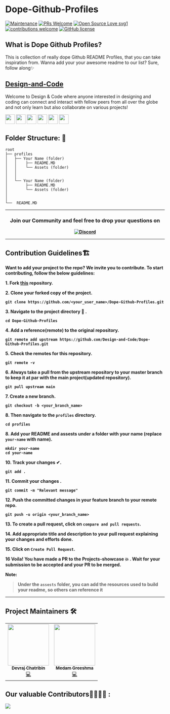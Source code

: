 # Dope-Github-Profiles

[![Maintenance](https://img.shields.io/badge/Maintained%3F-yes-green.svg)](https://github.com/Design-and-Code/Dope-Github-Profiles/graphs/commit-activity)
[![PRs Welcome](https://img.shields.io/badge/PRs-welcome-brightgreen.svg?style=flat)](https://github.com/Design-and-Code/Dope-Github-Profiles/pulls)
[![Open Source Love svg1](https://badges.frapsoft.com/os/v1/open-source.svg?v=103)](https://github.com/ellerbrock/open-source-badges/)
[![contributions welcome](https://img.shields.io/badge/contributions-welcome-brightgreen.svg?style=flat)](https://github.com/Design-and-Code/Dope-Github-Profiles/issues)
[![GitHub license](https://img.shields.io/github/license/Design-and-Code/Dope-Github-Profiles)](https://github.com/Design-and-Code/Dope-Github-Profiles/blob/main/LICENSE)

<!-- COVER IMAGE -->

## What is Dope Github Profiles?

<!-- TO CHANGE -->
This is collection of really dope Github README Profiles, that you can take inspiration from. Wanna add your your awesome readme to our list? Sure, follow along✨

## [Design-and-Code](https://discord.gg/druweDMn3s)

Welcome to Design & Code where anyone interested in designing and coding can connect and interact with fellow peers from all over the globe and not only learn but also collaborate on various projects!

<p align="left">
<a href="mailto:designandcode.community@gmail.com" style="text-decoration:none">
  <img height="30" src = "https://img.shields.io/badge/gmail-c14438?&style=for-the-badge&logo=gmail&logoColor=white">
</a>
  <a href="https://discord.gg/druweDMn3s" style="text-decoration:none">
  <img height="30" src="https://img.shields.io/badge/discord-darkblue.svg?&style=for-the-badge&logo=discord&logoColor=white" />
</a>
<a href="http://designandcode.us/" style="text-decoration:none">
  <img height="30" src = "https://img.shields.io/badge/website-c14438?&style=for-the-badge&logo=internet&logoColor=white">
</a>
<a href="https://www.linkedin.com/company/designandcode" style="text-decoration:none">
  <img height="30" src="https://img.shields.io/badge/linkedin-blue.svg?&style=for-the-badge&logo=linkedin&logoColor=white" />
</a>
<a href="https://github.com/Design-and-Code" style="text-decoration:none">
  <img height="30" src="https://img.shields.io/badge/Github-grey.svg?&style=for-the-badge&logo=Github&logoColor=white" />
</a>
<a href="https://www.instagram.com/designandcode.community" style="text-decoration:none">
  <img height="30" src = "https://img.shields.io/badge/Instagram-%23E4405F.svg?&style=for-the-badge&logo=Instagram&logoColor=white">
</a>
<br />

## Folder Structure: 📁

```
root
├── profiles
│   ├── Your Name (folder)
│   │    ├── README.MD
│   │    └── Assets (folder)
│   │
│   │
│   └── Your Name (folder)
│        ├── README.MD
│        └── Assets (folder)
│
│
└──  README.MD
```

---

<h3 align="center"> <b>Join our Community and feel free to drop your questions on</h3>
<p align="center">
   <a href="https://discord.gg/druweDMn3s">
    <img alt="Discord" src="https://img.shields.io/badge/Discord-7289DA?style=for-the-badge&logo=discord&logoColor=white"> 
   </a>
</p>

---
## Contribution Guidelines🏗

Want to add your project to the repo? We invite you to contribute.
To start contributing, follow the below guidelines: 

**1.** Fork [this](https://github.com/Design-and-Code/Dope-Github-Profiles) repository.

**2.** Clone your forked copy of the project.

```
git clone https://github.com/<your_user_name>/Dope-Github-Profiles.git
```

**3.** Navigate to the project directory :file_folder: .

```
cd Dope-Github-Profiles
```

**4.** Add a reference(remote) to the original repository.

```
git remote add upstream https://github.com/Design-and-Code/Dope-Github-Profiles.git
```

**5.** Check the remotes for this repository.

```
git remote -v
```

**6.** Always take a pull from the upstream repository to your master branch to keep it at par with the main project(updated repository).

```
git pull upstream main
```

**7.** Create a new branch.

```
git checkout -b <your_branch_name>
```

**8.** Then navigate to the `profiles` directory.
```
cd profiles
```
**8.** Add your README and assests under a folder with your name (replace `your-name` with name).
```
mkdir your-name
cd your-name
```

**10.** Track your changes ✔.

```
git add .
```

**11.** Commit your changes .

```
git commit -m "Relevant message"
```

**12.** Push the committed changes in your feature branch to your remote repo.

```
git push -u origin <your_branch_name>
```

**13.** To create a pull request, click on `compare and pull requests`.

**14.** Add appropriate title and description to your pull request explaining your changes and efforts done.

**15.** Click on `Create Pull Request`.

**16** Voila! You have made a PR to the Projects-showcase 💥 . Wait for your submission to be accepted and your PR to be merged.

Note:

> Under the `assests` folder, you can add the resources used to build your readme, so others can reference it 
___

## Project Maintainers 🛠

<table>
  <tbody><tr>
    <td align="center"><a href="https://github.com/DevrajDC"><img alt="" src="https://avatars.githubusercontent.com/u/65373279" width="130px;"><br><sub><b> Devraj Chatribin </b></sub></a><br><a href="https://github.com/Design-and-Code/Projects-showcase" title="Code">💻 </a></td> </a></td>
  <td align="center"><a href="https://github.com/Greeshma2903"><img alt="" src="https://avatars.githubusercontent.com/u/70336930?v=4" width="130px;"><br><sub><b> Medam Greeshma </b></sub></a><br><a href="https://github.com/Design-and-Code/Projects-showcase" title="Code">💻 </a></td> </a></td>
    
  </tr>
</tbody></table>

## Our valuable Contributors👩‍💻👨‍💻 :

<a href="https://github.com/Design-and-Code/Dope-Github-Profiles/graphs/contributors">
  <img src="https://contributors-img.web.app/image?repo=Design-and-Code/Dope-Github-Profiles" />
</a>
